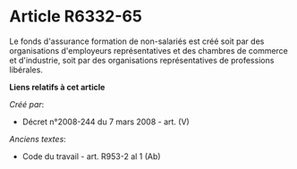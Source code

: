 # Article R6332-65

Le fonds d'assurance formation de non-salariés est créé soit par des organisations d'employeurs représentatives et des
chambres de commerce et d'industrie, soit par des organisations représentatives de professions libérales.

**Liens relatifs à cet article**

_Créé par_:

  - Décret n°2008-244 du 7 mars 2008 - art. (V)

_Anciens textes_:

  - Code du travail - art. R953-2 al 1 (Ab)
